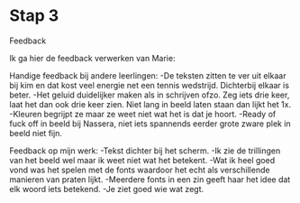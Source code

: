 # Stap 3
Feedback

Ik ga hier de feedback verwerken van Marie:

Handige feedback bij andere leerlingen:
-De teksten zitten te ver uit elkaar bij kim en dat kost veel energie net een tennis wedstrijd. Dichterbij elkaar is beter.
-Het geluid duidelijker maken als in schrijven ofzo. Zeg iets drie keer, laat het dan ook drie keer zien. Niet lang in beeld laten staan dan lijkt het 1x.
-Kleuren begrijpt ze maar ze weet niet wat het is dat je hoort.
-Ready of fuck off in beeld bij Nassera, niet iets spannends eerder grote zware plek in beeld niet fijn.

Feedback op mijn werk:
-Tekst dichter bij het scherm.
-Ik zie de trillingen van het beeld wel maar ik weet niet wat het betekent.
-Wat ik heel goed vond was het spelen met de fonts waardoor het echt als verschillende manieren van praten lijkt. 
-Meerdere fonts in een zin geeft haar het idee dat elk woord iets betekend.
-Je ziet goed wie wat zegt.
